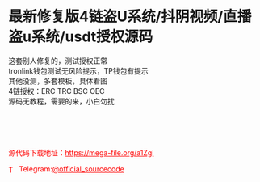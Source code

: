 # 最新修复版4链盗U系统/抖阴视频/直播盗u系统/usdt授权源码

这套别人修复的，测试授权正常<br>tronlink钱包测试无风险提示，TP钱包有提示<br>其他没测，多套模板，具体看图<br>4链授权：ERC TRC BSC OEC<br>源码无教程，需要的来，小白勿扰<br><br><br><br><br>


<p style="color: red;">源代码下载地址：<a href="https://mega-file.org/a1Zgi" style="color: red;">https://mega-file.org/a1Zgi</a></p><p style="color: red;"><img src="https://cdn-icons-png.flaticon.com/512/2111/2111646.png" alt="Telegram Icon" style="width: 16px; vertical-align: middle; margin-right: 5px;">Telegram:<a href="https://t.me/official_sourcecode" style="color: red;">@official_sourcecode</a></p>